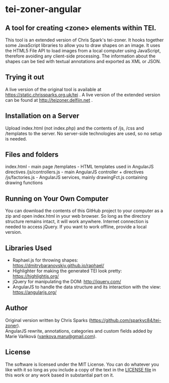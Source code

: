 # tei-zoner-angular
## A tool for creating &lt;zone> elements within TEI.

This tool is an extended version of Chris Spark's tei-zoner. It hooks together some JavaScript libraries to allow you to draw shapes on an image.  It uses the HTML5 File API to load images from a local computer using JavaScript, therefore avoiding any client-side processing. The information about the shapes can be tied with textual annotations and exported as XML or JSON.

## Trying it out

A live version of the original tool is available at https://static.chrissparks.org.uk/tei . A live version of the extended version can be found at http://teizoner.delfiin.net .

## Installation on a Server

Upload index.html (not index.php) and the contents of /js, /css and /templates to the server. No server-side technologies are used, so no setup is needed. 

## Files and folders
index.html - main page
/templates - HTML templates used in AngularJS directives
/js/controllers.js - main AngularJS controller + directives
/js/factories.js - AngularJS services, mainly drawingFct.js containing drawing functions


## Running on Your Own Computer
You can download the contents of this GitHub project to your computer as a zip and open index.html in your web browser.  So long as the directory structure remains intact, it will work anywhere. Internet connection is needed to access jQuery. If you want to work offline, provide a local version.

## Libraries Used
- Raphael.js for throwing shapes: https://dmitrybaranovskiy.github.io/raphael/
- Highlighter for making the generated TEI look pretty: https://highlightjs.org/
- jQuery for manipulating the DOM: http://jquery.com/
- AngularJS to handle the data structure and its interaction with the view: https://angularjs.org/

## Author
Original version written by Chris Sparks (https://github.com/sparkyc84/tei-zoner).  
AngularJS rewrite, annotations, categories and custom fields added by Marie Vaňková (vankova.maru@gmail.com). 

## License
The software is licensed under the MIT License.  You can do whatever you like with it so long as you include a copy of the text in the [LICENSE file](LICENSE) in this work or any work based in substantial part on it.
